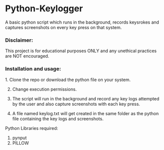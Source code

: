 # Python-Keylogger

A basic python script which runs in the background, records keysrokes and captures screenshots on every key press on that system.

<h3>Disclaimer:</h3> This project is for educational purposes ONLY and any unethical practices are NOT encouraged.

<h3>Installation and usage:</h3>
1. Clone the repo or download the python file on your system.

2. Change execution permissions.
   
3. The script will run in the background and record any key logs attempted by the user and also capture screenshots with each key press.
   
4. A file named keylog.txt will get created in the same folder as the python file containing the key logs and screenshots.

Python Libraries required: 
1. pynput
2. PILLOW
